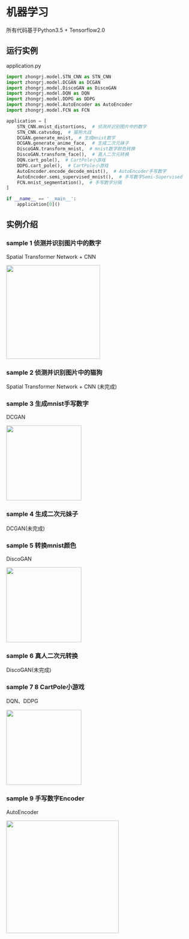 # 机器学习

所有代码基于Python3.5 + Tensorflow2.0



## 运行实例
application.py
```python
import zhongrj.model.STN_CNN as STN_CNN
import zhongrj.model.DCGAN as DCGAN
import zhongrj.model.DiscoGAN as DiscoGAN
import zhongrj.model.DQN as DQN
import zhongrj.model.DDPG as DDPG
import zhongrj.model.AutoEncoder as AutoEncoder
import zhongrj.model.FCN as FCN

application = [
    STN_CNN.mnist_distortions,  # 侦测并识别图片中的数字
    STN_CNN.catvsdog,  # 猫狗大战
    DCGAN.generate_mnist,  # 生成mnist数字
    DCGAN.generate_anime_face,  # 生成二次元妹子
    DiscoGAN.transform_mnist,  # mnist数字颜色转换
    DiscoGAN.transform_face(),  # 真人二次元转换
    DQN.cart_pole(),  # CartPole小游戏
    DDPG.cart_pole(),  # CartPole小游戏
    AutoEncoder.encode_decode_mnist(),  # AutoEncoder手写数字
    AutoEncoder.semi_supervised_mnist(),  # 手写数字Semi-Supervised
    FCN.mnist_segmentation(),  # 手写数字分隔
]

if __name__ == '__main__':
    application[0]()
```



## 实例介绍
### sample 1 侦测并识别图片中的数字

Spatial Transformer Network + CNN

<div>
  <img width="250px" src="https://github.com/zrj19931211/resource/blob/master/image/stn_cnn_mnist_distortions_sample.gif"><br/>
</div>

### sample 2 侦测并识别图片中的猫狗

Spatial Transformer Network + CNN (未完成)



### sample 3 生成mnist手写数字

DCGAN

<div>
  <img width="200px" src="https://github.com/zrj19931211/resource/blob/master/image/dcgan_generate_mnist_sample.gif"><br/>
</div>

### sample 4 生成二次元妹子

DCGAN(未完成)


### sample 5 转换mnist颜色

DiscoGAN

<div>
  <img width="200px" src="https://github.com/zrj19931211/resource/blob/master/image/cyclegan_mnist_transform_sample.gif"><br/>
</div>

### sample 6 真人二次元转换

DiscoGAN(未完成)



### sample 7 8 CartPole小游戏

DQN、DDPG

<div>
  <img width="200px" src="https://github.com/zrj19931211/resource/blob/master/image/dqn_cartpole.gif"><br/>
</div>


### sample 9 手写数字Encoder

AutoEncoder

<div>
  <img width="300px" src="https://github.com/zrj19931211/resource/blob/master/image/autoencoder_mnist.png"><br/>
</div>